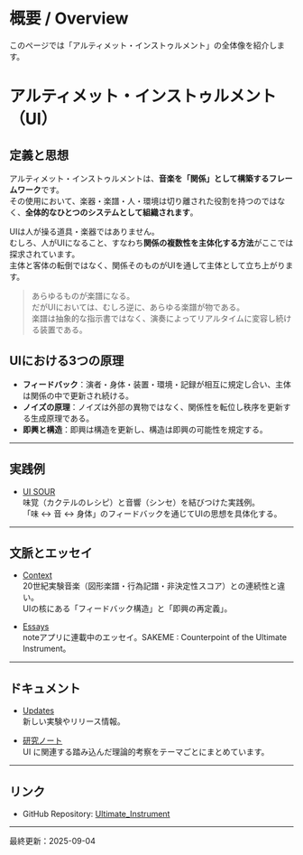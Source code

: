 # 概要 / Overview

このページでは「アルティメット・インストゥルメント」の全体像を紹介します。


# アルティメット・インストゥルメント（UI）

## 定義と思想

アルティメット・インストゥルメントは、**音楽を「関係」として構築するフレームワーク**です。  
その使用において、楽器・楽譜・人・環境は切り離された役割を持つのではなく、**全体的なひとつのシステムとして組織されます**。  

UIは人が操る道具・楽器ではありません。  
むしろ、人がUIになること、すなわち**関係の複数性を主体化する方法**がここでは探求されています。  
主体と客体の転倒ではなく、関係そのものがUIを通して主体として立ち上がります。  

> あらゆるものが楽譜になる。  
> だがUIにおいては、むしろ逆に、あらゆる楽譜が物である。  
> 楽譜は抽象的な指示書ではなく、演奏によってリアルタイムに変容し続ける装置である。  

## UIにおける3つの原理
- **フィードバック**：演者・身体・装置・環境・記録が相互に規定し合い、主体は関係の中で更新され続ける。
- **ノイズの原理**：ノイズは外部の異物ではなく、関係性を転位し秩序を更新する生成原理である。
- **即興と構造**：即興は構造を更新し、構造は即興の可能性を規定する。

---

## 実践例

- [UI SOUR](ui_sour/index.md)  
  味覚（カクテルのレシピ）と音響（シンセ）を結びつけた実践例。  
  「味 ↔ 音 ↔ 身体」のフィードバックを通じてUIの思想を具体化する。  

---

## 文脈とエッセイ

- [Context](context.md)  
  20世紀実験音楽（図形楽譜・行為記譜・非決定性スコア）との連続性と違い。  
  UIの核にある「フィードバック構造」と「即興の再定義」。  

- [Essays](https://note.com/arttkg/m/m7d6e093a18c1)  
  noteアプリに連載中のエッセイ。SAKEME : Counterpoint of the Ultimate Instrument。

---

## ドキュメント

- [Updates](updates.md)  
  新しい実験やリリース情報。

- [研究ノート](studies/index.md)  
  UI に関連する踏み込んだ理論的考察をテーマごとにまとめています。 

---

## リンク

- GitHub Repository: [Ultimate_Instrument](https://github.com/Metal-Machine-Music-Kobo/Ultimate_Instrument.github.io)


---

最終更新：2025-09-04
